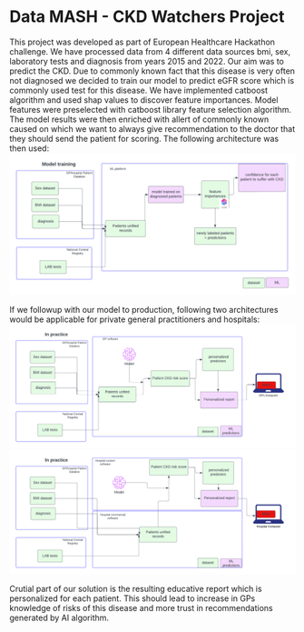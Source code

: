 # Data MASH - CKD Watchers Project
This project was developed as part of European Healthcare Hackathon challenge. 
We have processed data from 4 different data sources bmi, sex, laboratory tests and diagnosis from years 2015 and 2022. Our aim was to predict the CKD. Due to commonly known fact that this disease is very often not diagnosed we decided to train our model to predict eGFR score which is commonly used test for this disease. We have implemented catboost algorithm and used shap values to discover feature importances. Model features were preselected with catboost library feature selection algorithm.
The model results were then enriched with allert of commonly known caused on which we want to always give recommendation to the doctor that they should send the patient for scoring. 
The following architecture was then used:
![Alt text](img/ckd_train.png?raw=true "Title")

If we followup with our model to production, following two architectures would be applicable for private general practitioners and hospitals:
![Alt text](img/GP_prod.png?raw=true "Application for General Practitioners")
![Alt text](img/hosp_prod.png?raw=true "Application for Hospitals")

Crutial part of our solution is the resulting educative report which is personalized for each patient. This should lead to increase in GPs knowledge of risks of this disease and more trust in recommendations generated by AI algorithm. 
